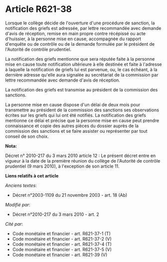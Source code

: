 # Article R621-38

Lorsque le collège décide de l'ouverture d'une procédure de sanction, la notification des griefs est adressée, par lettre
recommandée avec demande d'avis de réception, remise en main propre contre récépissé ou acte d'huissier, à la personne mise
en cause, accompagnée du rapport d'enquête ou de contrôle ou de la demande formulée par le président de l'Autorité de
contrôle prudentiel.

La notification des griefs mentionne que sera réputée faite à la personne mise en cause toute notification ultérieure à elle
destinée et faite à l'adresse à laquelle la notification de griefs lui est parvenue, ou, le cas échéant, à la dernière
adresse qu'elle aura signalée au secrétariat de la commission par lettre recommandée avec demande d'avis de réception. 

La notification des griefs est transmise au président de la commission des sanctions.

La personne mise en cause dispose d'un délai de deux mois pour transmettre au président de la commission des sanctions ses
observations écrites sur les griefs qui lui ont été notifiés. La notification des griefs mentionne ce délai et précise que la
personne mise en cause peut prendre connaissance et copie des autres pièces du dossier auprès de la commission des sanctions
et se faire assister ou représenter par tout conseil de son choix.

**Nota:**

Décret n° 2010-217 du 3 mars 2010 article 12 : Le présent décret entre en vigueur à la date de la première réunion du collège
de l'Autorité de contrôle prudentiel (9 mars 2010), à l'exception de son article 11.

**Liens relatifs à cet article**

_Anciens textes_:

  - Décret n°2003-1109 du 21 novembre 2003 - art. 18 (Ab)

_Modifié par_:

  - Décret n°2010-217 du 3 mars 2010 - art. 2

_Cité par_:

  - Code monétaire et financier - art. R621-37-1 (T)
  - Code monétaire et financier - art. R621-37-2 (V)
  - Code monétaire et financier - art. R621-37-4 (T)
  - Code monétaire et financier - art. R621-37-5 (V)
  - Code monétaire et financier - art. R621-39 (V)
